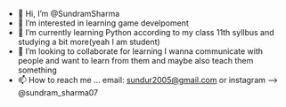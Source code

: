 - 👋 Hi, I’m @SundramSharma
- 👀 I’m interested in learning game develpoment
- 🌱 I’m currently learning Python according to my class 11th syllbus and studying a bit more(yeah I am student)
- 💞️ I’m looking to collaborate for learning I wanna communicate with people and want to learn from them and maybe also teach them something
- 📫 How to reach me ... email: sundur2005@gmail.com or instagram --> @sundram_sharma07

<!---
SundramSharma/SundramSharma is a ✨ special ✨ repository because its `README.md` (this file) appears on your GitHub profile.
You can click the Preview link to take a look at your changes.
--->
